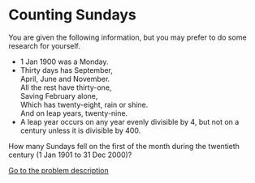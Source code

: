Counting Sundays
================


<p>You are given the following information, but you may prefer to do some research for yourself.</p>
<ul>
<li>1 Jan 1900 was a Monday.</li>
<li>Thirty days has September,<br />
April, June and November.<br />
All the rest have thirty-one,<br />
Saving February alone,<br />
Which has twenty-eight, rain or shine.<br />
And on leap years, twenty-nine.</li>
<li>A leap year occurs on any year evenly divisible by 4, but not on a century unless it is divisible by 400.</li>
</ul>
<p>How many Sundays fell on the first of the month during the twentieth century (1 Jan 1901 to 31 Dec 2000)?</p>



[Go to the problem description](http://projecteuler.net/problem=19)
